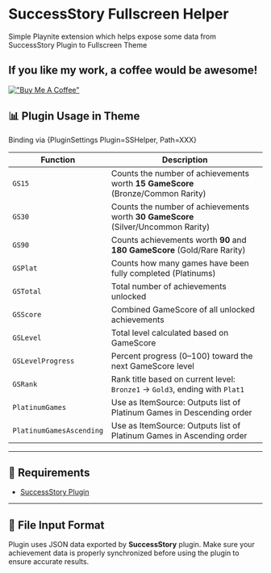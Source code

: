 # SuccessStory Fullscreen Helper
Simple Playnite extension which helps expose some data from SuccessStory Plugin to Fullscreen Theme

## If you like my work, a coffee would be awesome!
[!["Buy Me A Coffee"](https://www.buymeacoffee.com/assets/img/custom_images/orange_img.png)](https://www.buymeacoffee.com/MtbivzU)

## 📊 Plugin Usage in Theme

Binding via {PluginSettings Plugin=SSHelper, Path=XXX}

| Function         | Description                                                                 |
|------------------|-----------------------------------------------------------------------------|
| `GS15`           | Counts the number of achievements worth **15 GameScore** (Bronze/Common Rarity) |
| `GS30`           | Counts the number of achievements worth **30 GameScore** (Silver/Uncommon Rarity)                |
| `GS90`           | Counts achievements worth **90** and **180 GameScore** (Gold/Rare Rarity)                 |
| `GSPlat`         | Counts how many games have been fully completed (Platinums)                 |
| `GSTotal`        | Total number of achievements unlocked                                       |
| `GSScore`        | Combined GameScore of all unlocked achievements                             |
| `GSLevel`        | Total level calculated based on GameScore                                   |
| `GSLevelProgress`| Percent progress (0–100) toward the next GameScore level                    |
| `GSRank`         | Rank title based on current level: `Bronze1` → `Gold3`, ending with `Plat1` |
| `PlatinumGames`  | Use as ItemSource: Outputs list of Platinum Games in Descending order|
| `PlatinumGamesAscending`| Use as ItemSource: Outputs list of Platinum Games in Ascending order|

---

## 🔧 Requirements

- [SuccessStory Plugin]([https://playnite.link/addons.html#playnite-successstory-plugin])

---

## 📂 File Input Format

Plugin uses JSON data exported by **SuccessStory** plugin. Make sure your achievement data is properly synchronized before using the plugin to ensure accurate results.
